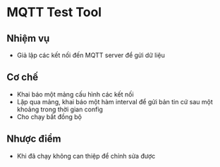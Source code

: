 # MQTT Test Tool

## Nhiệm vụ 
- Giả lập các kết nối đến MQTT server để gửi dữ liệu 
## Cơ chế
- Khai báo một mảng cấu hình các kết nối
- Lặp qua mảng, khai báo một hàm interval để gửi bản tin cứ sau một khoảng trong thời gian config
- Cho chạy bất đồng bộ
## Nhược điểm 
- Khi đã chạy không can thiệp để chỉnh sửa được
